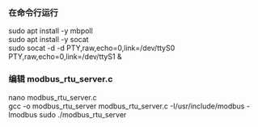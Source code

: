 ### 在命令行运行

sudo apt install -y mbpoll  
sudo apt install -y socat  
sudo socat -d -d PTY,raw,echo=0,link=/dev/ttyS0 PTY,raw,echo=0,link=/dev/ttyS1 &

### 编辑 modbus_rtu_server.c

nano modbus_rtu_server.c  
gcc -o modbus_rtu_server modbus_rtu_server.c -I/usr/include/modbus -lmodbus
sudo ./modbus_rtu_server
